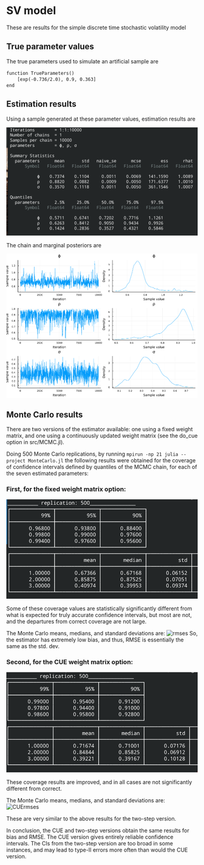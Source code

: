 # SV model
These are results for the simple discrete time stochastic volatility model

## True parameter values
The true parameters used to simulate an artificial sample are
```
function TrueParameters()
    [exp(-0.736/2.0), 0.9, 0.363]
end
```

## Estimation results
Using a sample generated at these parameter values, estimation results are

![results](results.png)

The chain and marginal posteriors are

![chain](chain.png)


## Monte Carlo results
There are  two versions of the estimator available: one using a fixed weight matrix, and
one using a continuously updated weight matrix (see the do_cue option in src/MCMC.jl). 

Doing 500 Monte Carlo replications, by running ```mpirun -np 21 julia --project MonteCarlo.jl``` the following results were obtained for the coverage of confidence intervals defined by quantiles of the MCMC chain, for each of the seven estimated parameters:

### First, for the fixed weight matrix option: ###
![CIs](mcresults.png)

Some of these coverage values are statistically significantly different from what is expected for truly accurate confidence intervals, but most are not, and the departures from correct coverage are not large.

The Monte Carlo means, medians, and standard deviations are:
![rmses](mcresults2.png)
So, the estimator has extremely low bias, and thus, RMSE is essentially the same as the
std. dev.

### Second, for the CUE weight matrix option: ###
![CUECIs](mcresultsCUE.png)

These coverage results are improved, and in all cases are not significantly different from correct.

The Monte Carlo means, medians, and standard deviations are:
![CUErmses](mcresults2CUE.png)

These are very similar to the above results for the two-step version.

In conclusion, the CUE and two-step versions obtain the same results for bias and RMSE.
The CUE version gives entirely reliable confidence intervals. The CIs from the two-step
version are too broad in some instances, and may lead to type-II errors more often than
would the CUE version.


